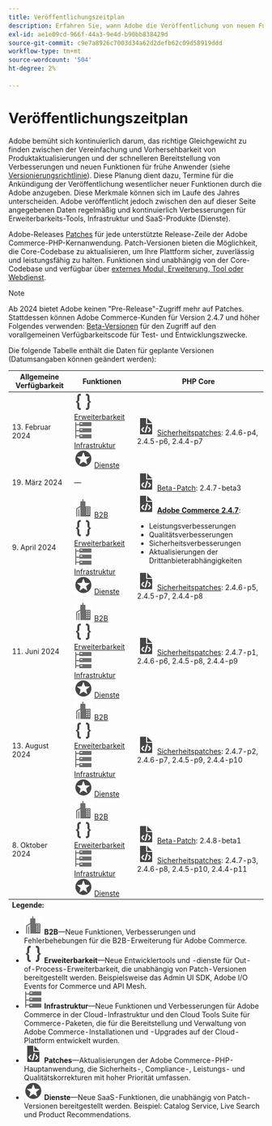 ```yaml
---
title: Veröffentlichungszeitplan
description: Erfahren Sie, wann Adobe die Veröffentlichung von neuen Funktionen für Adobe Commerce anzukündigen plant.
exl-id: ae1e09cd-966f-44a3-9e4d-b90bb838429d
source-git-commit: c9e7a8926c7003d34a62d2defb62c09d58919ddd
workflow-type: tm+mt
source-wordcount: '504'
ht-degree: 2%

---
```


# Veröffentlichungszeitplan

Adobe bemüht sich kontinuierlich darum, das richtige Gleichgewicht zu finden zwischen der Vereinfachung und Vorhersehbarkeit von Produktaktualisierungen und der schnelleren Bereitstellung von Verbesserungen und neuen Funktionen für frühe Anwender (siehe [Versionierungsrichtlinie](versioning-policy.md)). Diese Planung dient dazu, Termine für die Ankündigung der Veröffentlichung wesentlicher neuer Funktionen durch die Adobe anzugeben. Diese Merkmale können sich im Laufe des Jahres unterscheiden. Adobe veröffentlicht jedoch zwischen den auf dieser Seite angegebenen Daten regelmäßig und kontinuierlich Verbesserungen für Erweiterbarkeits-Tools, Infrastruktur und SaaS-Produkte (Dienste).

Adobe-Releases [Patches](versioning-policy.md#patch-release) für jede unterstützte Release-Zeile der Adobe Commerce-PHP-Kernanwendung. Patch-Versionen bieten die Möglichkeit, die Core-Codebase zu aktualisieren, um Ihre Plattform sicher, zuverlässig und leistungsfähig zu halten. Funktionen sind unabhängig von der Core-Codebase und verfügbar über [externes Modul, Erweiterung, Tool oder Webdienst](versioning-policy.md#extensibility-infrastructure-and-services-release).

>[!NOTE]
>
>Ab 2024 bietet Adobe keinen &quot;Pre-Release&quot;-Zugriff mehr auf Patches. Stattdessen können Adobe Commerce-Kunden für Version 2.4.7 und höher Folgendes verwenden: [Beta-Versionen](beta.md) für den Zugriff auf den vorallgemeinen Verfügbarkeitscode für Test- und Entwicklungszwecke.

Die folgende Tabelle enthält die Daten für geplante Versionen (Datumsangaben können geändert werden):

<table>
<thead>
  <tr>
    <th>Allgemeine Verfügbarkeit</th>
    <th>Funktionen</th>
    <th>PHP Core</th>
  </tr>
</thead>
<tfoot>
   <tr>
      <td colspan="3"><strong>Legende:</strong>
         <ul>
            <li><strong><img alt="Symbol &quot;B2B-Funktion&quot;" src="../assets/icons/enterprise.svg"></img> B2B</strong>—Neue Funktionen, Verbesserungen und Fehlerbehebungen für die B2B-Erweiterung für Adobe Commerce.</li>
            <li><strong><img alt="Symbol für Erweiterungsfunktion" src="../assets/icons/brackets.svg"></img> Erweiterbarkeit</strong>—Neue Entwicklertools und -dienste für Out-of-Process-Erweiterbarkeit, die unabhängig von Patch-Versionen bereitgestellt werden. Beispielsweise das Admin UI SDK, Adobe I/O Events for Commerce und API Mesh.</li>
            <li><strong><img alt="Symbol für Infrastrukturfunktion" src="../assets/icons/servers.svg"></img> Infrastruktur</strong>—Neue Funktionen und Verbesserungen für Adobe Commerce in der Cloud-Infrastruktur und den Cloud Tools Suite für Commerce-Paketen, die für die Bereitstellung und Verwaltung von Adobe Commerce-Installationen und -Upgrades auf der Cloud-Plattform entwickelt wurden.</li>
            <li><strong><img alt="Symbol &quot;Patch Release&quot;" src="../assets/icons/file-code.svg"></img> Patches</strong>—Aktualisierungen der Adobe Commerce-PHP-Hauptanwendung, die Sicherheits-, Compliance-, Leistungs- und Qualitätskorrekturen mit hoher Priorität umfassen.</li>
            <li><strong><img alt="Symbol für Dienstfunktionen" src="../assets/icons/feature.svg"></img> Dienste</strong>—Neue SaaS-Funktionen, die unabhängig von Patch-Versionen bereitgestellt werden. Beispiel: Catalog Service, Live Search und Product Recommendations.</li>
         </ul>
      </td>
   </tr>
</tfoot>
<tbody>
  <tr>
    <td>13. Februar 2024</td>
    <td><img alt="Symbol für Erweiterungsfunktion" src="../assets/icons/brackets.svg"></img> <a href="https://developer.adobe.com/commerce/extensibility/">Erweiterbarkeit</a><br><img alt="Symbol für Infrastrukturfunktion" src="../assets/icons/servers.svg"></img> <a href="https://experienceleague.adobe.com/docs/commerce-cloud-service/user-guide/release-notes/cloud-tools-suite.html">Infrastruktur</a><br><img alt="Symbol für Dienstfunktionen" src="../assets/icons/feature.svg"></img> <a href="https://experienceleague.adobe.com/docs/commerce-merchant-services/user-guides/release-information/release-notes-all.html">Dienste</a></td>
    <td><img alt="Symbol "Patch Release"" src="../assets/icons/file-code.svg"></img> <a href="release-notes/security/overview.md">Sicherheitspatches</a>: 2.4.6-p4, 2.4.5-p6, 2.4.4-p7</td>
  </tr>
  <tr>
    <td>19. März 2024</td>
    <td>—</td>
    <td><img alt="Symbol "Patch Release"" src="../assets/icons/file-code.svg"></img> <a href="release-notes/commerce/overview.md">Beta-Patch</a>: 2.4.7-beta3</td>
  </tr>
  <tr>
    <td>9. April 2024</td>
    <td><img alt="Symbol "B2B-Funktion"" src="../assets/icons/enterprise.svg"></img> <a href="https://experienceleague.adobe.com/docs/commerce-admin/b2b/release-notes.html">B2B</a><br><img alt="Symbol für Erweiterungsfunktion" src="../assets/icons/brackets.svg"></img> <a href="https://developer.adobe.com/commerce/extensibility/">Erweiterbarkeit</a><br><img alt="Symbol für Infrastrukturfunktion" src="../assets/icons/servers.svg"></img> <a href="https://experienceleague.adobe.com/docs/commerce-cloud-service/user-guide/release-notes/cloud-tools-suite.html">Infrastruktur</a><br><img alt="Symbol für Dienstfunktionen" src="../assets/icons/feature.svg"></img> <a href="https://experienceleague.adobe.com/docs/commerce-merchant-services/user-guides/release-information/release-notes-all.html">Dienste</a></td>
    <td><img alt="Symbol "Patch Release"" src="../assets/icons/file-code.svg"></img> <a href="release-notes/commerce/overview.md"><strong>Adobe Commerce 2.4.7</a></strong>:<ul><li>Leistungsverbesserungen</li><li>Qualitätsverbesserungen</li><li>Sicherheitsverbesserungen</li><li>Aktualisierungen der Drittanbieterabhängigkeiten</li></ul><img alt="Symbol "Patch Release"" src="../assets/icons/file-code.svg"></img> <a href="release-notes/security/overview.md">Sicherheitspatches</a>: 2.4.6-p5, 2.4.5-p7, 2.4.4-p8</td>
  </tr>
  <tr>
    <td>11. Juni 2024</td>
    <td><img alt="Symbol "B2B-Funktion"" src="../assets/icons/enterprise.svg"></img> <a href="https://experienceleague.adobe.com/docs/commerce-admin/b2b/release-notes.html">B2B</a><br><img alt="Symbol für Erweiterungsfunktion" src="../assets/icons/brackets.svg"></img> <a href="https://developer.adobe.com/commerce/extensibility/">Erweiterbarkeit</a><br><img alt="Symbol für Infrastrukturfunktion" src="../assets/icons/servers.svg"></img> <a href="https://experienceleague.adobe.com/docs/commerce-cloud-service/user-guide/release-notes/cloud-tools-suite.html">Infrastruktur</a><br><img alt="Symbol für Dienstfunktionen" src="../assets/icons/feature.svg"></img> <a href="https://experienceleague.adobe.com/docs/commerce-merchant-services/user-guides/release-information/release-notes-all.html">Dienste</a></td>
    <td><img alt="Symbol "Patch Release"" src="../assets/icons/file-code.svg"></img> <a href="release-notes/security/overview.md">Sicherheitspatches</a>: 2.4.7-p1, 2.4.6-p6, 2.4.5-p8, 2.4.4-p9</td>
  </tr>
  <tr>
    <td>13. August 2024</td>
    <td><img alt="Symbol "B2B-Funktion"" src="../assets/icons/enterprise.svg"></img> <a href="https://experienceleague.adobe.com/docs/commerce-admin/b2b/release-notes.html">B2B</a><br><img alt="Symbol für Erweiterungsfunktion" src="../assets/icons/brackets.svg"></img> <a href="https://developer.adobe.com/commerce/extensibility/">Erweiterbarkeit</a><br><img alt="Symbol für Infrastrukturfunktion" src="../assets/icons/servers.svg"></img> <a href="https://experienceleague.adobe.com/docs/commerce-cloud-service/user-guide/release-notes/cloud-tools-suite.html">Infrastruktur</a><br><img alt="Symbol für Dienstfunktionen" src="../assets/icons/feature.svg"></img> <a href="https://experienceleague.adobe.com/docs/commerce-merchant-services/user-guides/release-information/release-notes-all.html">Dienste</a></td>
    <td><img alt="Symbol "Patch Release"" src="../assets/icons/file-code.svg"></img> <a href="release-notes/security/overview.md">Sicherheitspatches</a>: 2.4.7-p2, 2.4.6-p7, 2.4.5-p9, 2.4.4-p10</td>
  </tr>
  <tr>
    <td>8. Oktober 2024</td>
    <td><img alt="Symbol "B2B-Funktion"" src="../assets/icons/enterprise.svg"></img> <a href="https://experienceleague.adobe.com/docs/commerce-admin/b2b/release-notes.html">B2B</a><br><img alt="Symbol für Erweiterungsfunktion" src="../assets/icons/brackets.svg"></img> <a href="https://developer.adobe.com/commerce/extensibility/">Erweiterbarkeit</a><br><img alt="Symbol für Infrastrukturfunktion" src="../assets/icons/servers.svg"></img> <a href="https://experienceleague.adobe.com/docs/commerce-cloud-service/user-guide/release-notes/cloud-tools-suite.html">Infrastruktur</a><br><img alt="Symbol für Dienstfunktionen" src="../assets/icons/feature.svg"></img> <a href="https://experienceleague.adobe.com/docs/commerce-merchant-services/user-guides/release-information/release-notes-all.html">Dienste</a></td>
    <td><img alt="Symbol "Patch Release"" src="../assets/icons/file-code.svg"></img> <a href="release-notes/commerce/overview.md">Beta-Patch</a>: 2.4.8-beta1<br><img alt="Symbol &quot;Patch Release&quot;" src="../assets/icons/file-code.svg"></img> <a href="release-notes/security/overview.md">Sicherheitspatches</a>: 2.4.7-p3, 2.4.6-p8, 2.4.5-p10, 2.4.4-p11</td>
  </tr>
</tbody>
</table>
